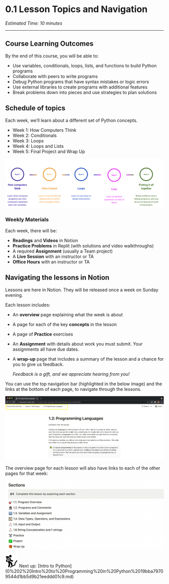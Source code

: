 # 0.1 Lesson Topics and Navigation

*Estimated Time: 10 minutes*

---

## Course Learning Outcomes

By the end of this course, you will be able to:

- Use variables, conditionals, loops, lists, and functions to build Python programs
- Collaborate with peers to write programs
- Debug Python programs that have syntax mistakes or logic errors
- Use external libraries to create programs with additional features
- Break problems down into pieces and use strategies to plan solutions

## Schedule of topics

Each week, we’ll learn about a different set of Python concepts.

- Week 1: How Computers Think
- Week 2: Conditionals
- Week 3: Loops
- Week 4: Loops and Lists
- Week 5: Final Project and Wrap Up

![Untitled](0%201%20Lesson%20Topics%20and%20Navigation%20cd0f257dc52e4f41bc87533b3405c23e/Untitled.png)

### Weekly Materials

Each week, there will be:

- **Readings** and **Videos** in Notion
- **Practice Problems** in Replit (with solutions and video walkthroughs)
- A required **Assignment** (usually a Team project)
- A **Live Session** with an instructor or TA
- **Office Hours** with an instructor or TA

## Navigating the lessons in Notion

Lessons are here in Notion. They will be released once a week on Sunday evening.

Each lesson includes:

- An **overview** page explaining what the week is about
- A page for each of the key **concepts** in the lesson
- A page of **Practice** exercises
- An **Assignment** with details about work you must submit. Your assignments all have due dates.
- A **wrap-up** page that includes a summary of the lesson and a chance for you to give us feedback.
    
    *Feedback is a gift, and we appreciate hearing from you!*
    

You can use the top navigation bar (highlighted in the below image) and the links at the bottom of each page, to navigate through the lessons.

![0%201%20Lesson%20Topics%20and%20Navigation%20cd0f257dc52e4f41bc87533b3405c23e/Screen_Shot_2021-07-30_at_1.50.42_PM.png](0%201%20Lesson%20Topics%20and%20Navigation%20cd0f257dc52e4f41bc87533b3405c23e/Screen_Shot_2021-07-30_at_1.50.42_PM.png)

The overview page for each lesson will also have links to each of the other pages for that week:

![Screenshot 2022-04-08 at 11.07.04 AM.png](0%201%20Lesson%20Topics%20and%20Navigation%20cd0f257dc52e4f41bc87533b3405c23e/Screenshot_2022-04-08_at_11.07.04_AM.png)

<aside>
<img src="man-in-hike.png" alt="man-in-hike.png" width="40px" /> Next up: [Intro to Python](0%202%20Intro%20to%20Programming%20in%20Python%2019bba79709544d1bb5d9b21eeddd01c9.md)

</aside>